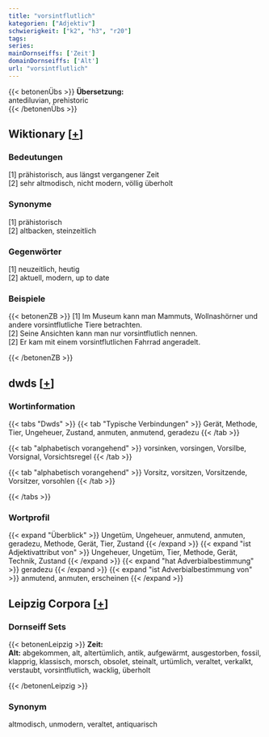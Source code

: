 ```yaml
---
title: "vorsintflutlich"
kategorien: ["Adjektiv"]
schwierigkeit: ["k2", "h3", "r20"]
tags:
series:
mainDornseiffs: ['Zeit']
domainDornseiffs: ['Alt']
url: "vorsintflutlich"
---
```


{{< betonenÜbs >}}
**Übersetzung:**  
antediluvian, prehistoric  
{{< /betonenÜbs >}}

## Wiktionary [[+](https://de.wiktionary.org/wiki/vorsintflutlich)]

### Bedeutungen
[1] prähistorisch, aus längst vergangener Zeit  
[2] sehr altmodisch, nicht modern, völlig überholt  

### Synonyme
[1] prähistorisch  
[2] altbacken, steinzeitlich  

### Gegenwörter
[1] neuzeitlich, heutig  
[2] aktuell, modern, up to date  

### Beispiele
{{< betonenZB >}}
[1] Im Museum kann man Mammuts, Wollnashörner und andere vorsintflutliche Tiere betrachten.  
[2] Seine Ansichten kann man nur vorsintflutlich nennen.  
[2] Er kam mit einem vorsintflutlichen Fahrrad angeradelt.  

{{< /betonenZB >}}


## dwds [[+](https://www.dwds.de/wb/vorsintflutlich)]

### Wortinformation
{{< tabs "Dwds" >}}
{{< tab "Typische Verbindungen" >}}
Gerät, Methode, Tier, Ungeheuer, Zustand, anmuten, anmutend, geradezu
{{< /tab >}}

{{< tab "alphabetisch vorangehend" >}}
vorsinken, vorsingen, Vorsilbe, Vorsignal, Vorsichtsregel
{{< /tab >}}

{{< tab "alphabetisch vorangehend" >}}
Vorsitz, vorsitzen, Vorsitzende, Vorsitzer, vorsohlen
{{< /tab >}}

{{< /tabs >}}

### Wortprofil
{{< expand "Überblick" >}} Ungetüm, Ungeheuer, anmutend, anmuten, geradezu, Methode, Gerät, Tier, Zustand {{< /expand >}}
{{< expand "ist Adjektivattribut von" >}} Ungeheuer, Ungetüm, Tier, Methode, Gerät, Technik, Zustand {{< /expand >}}
{{< expand "hat Adverbialbestimmung" >}} geradezu {{< /expand >}}
{{< expand "ist Adverbialbestimmung von" >}} anmutend, anmuten, erscheinen {{< /expand >}}

## Leipzig Corpora [[+](https://corpora.uni-leipzig.de/en/res?word=vorsintflutlich&corpusId=deu_newscrawl-public_2018)]

### Dornseiff Sets
{{< betonenLeipzig >}}
**Zeit:**  
**Alt:** abgekommen, alt, altertümlich, antik, aufgewärmt, ausgestorben, fossil, klapprig, klassisch, morsch, obsolet, steinalt, urtümlich, veraltet, verkalkt, verstaubt, vorsintflutlich, wacklig, überholt  

{{< /betonenLeipzig >}}

### Synonym
altmodisch, unmodern, veraltet, antiquarisch

